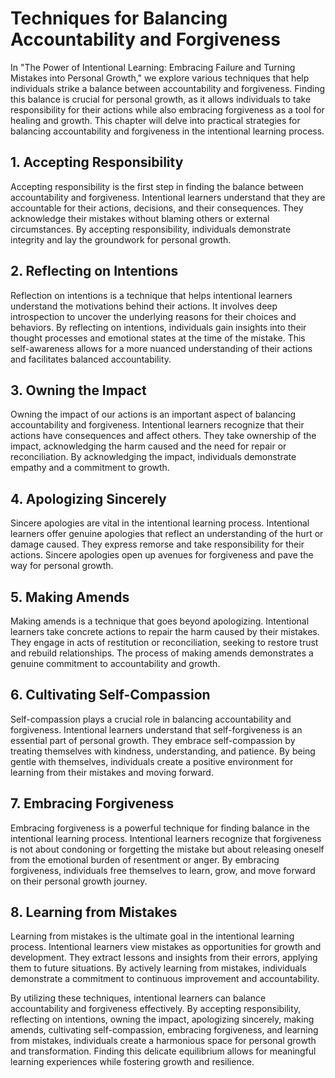 Techniques for Balancing Accountability and Forgiveness
================================================================

In "The Power of Intentional Learning: Embracing Failure and Turning Mistakes into Personal Growth," we explore various techniques that help individuals strike a balance between accountability and forgiveness. Finding this balance is crucial for personal growth, as it allows individuals to take responsibility for their actions while also embracing forgiveness as a tool for healing and growth. This chapter will delve into practical strategies for balancing accountability and forgiveness in the intentional learning process.

1\. Accepting Responsibility
---------------------------

Accepting responsibility is the first step in finding the balance between accountability and forgiveness. Intentional learners understand that they are accountable for their actions, decisions, and their consequences. They acknowledge their mistakes without blaming others or external circumstances. By accepting responsibility, individuals demonstrate integrity and lay the groundwork for personal growth.

2\. Reflecting on Intentions
---------------------------

Reflection on intentions is a technique that helps intentional learners understand the motivations behind their actions. It involves deep introspection to uncover the underlying reasons for their choices and behaviors. By reflecting on intentions, individuals gain insights into their thought processes and emotional states at the time of the mistake. This self-awareness allows for a more nuanced understanding of their actions and facilitates balanced accountability.

3\. Owning the Impact
--------------------

Owning the impact of our actions is an important aspect of balancing accountability and forgiveness. Intentional learners recognize that their actions have consequences and affect others. They take ownership of the impact, acknowledging the harm caused and the need for repair or reconciliation. By acknowledging the impact, individuals demonstrate empathy and a commitment to growth.

4\. Apologizing Sincerely
------------------------

Sincere apologies are vital in the intentional learning process. Intentional learners offer genuine apologies that reflect an understanding of the hurt or damage caused. They express remorse and take responsibility for their actions. Sincere apologies open up avenues for forgiveness and pave the way for personal growth.

5\. Making Amends
----------------

Making amends is a technique that goes beyond apologizing. Intentional learners take concrete actions to repair the harm caused by their mistakes. They engage in acts of restitution or reconciliation, seeking to restore trust and rebuild relationships. The process of making amends demonstrates a genuine commitment to accountability and growth.

6\. Cultivating Self-Compassion
------------------------------

Self-compassion plays a crucial role in balancing accountability and forgiveness. Intentional learners understand that self-forgiveness is an essential part of personal growth. They embrace self-compassion by treating themselves with kindness, understanding, and patience. By being gentle with themselves, individuals create a positive environment for learning from their mistakes and moving forward.

7\. Embracing Forgiveness
------------------------

Embracing forgiveness is a powerful technique for finding balance in the intentional learning process. Intentional learners recognize that forgiveness is not about condoning or forgetting the mistake but about releasing oneself from the emotional burden of resentment or anger. By embracing forgiveness, individuals free themselves to learn, grow, and move forward on their personal growth journey.

8\. Learning from Mistakes
-------------------------

Learning from mistakes is the ultimate goal in the intentional learning process. Intentional learners view mistakes as opportunities for growth and development. They extract lessons and insights from their errors, applying them to future situations. By actively learning from mistakes, individuals demonstrate a commitment to continuous improvement and accountability.

By utilizing these techniques, intentional learners can balance accountability and forgiveness effectively. By accepting responsibility, reflecting on intentions, owning the impact, apologizing sincerely, making amends, cultivating self-compassion, embracing forgiveness, and learning from mistakes, individuals create a harmonious space for personal growth and transformation. Finding this delicate equilibrium allows for meaningful learning experiences while fostering growth and resilience.
